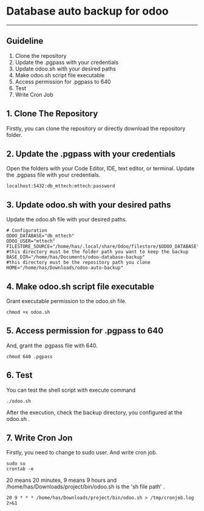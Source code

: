 # Database auto backup for odoo

---

## Guideline
1. Clone the repository
2. Update the .pgpass with your credentials
3. Update odoo.sh with your desired paths
4. Make odoo.sh script file executable
5. Access permission for .pgpass to 640 
6. Test
7. Write Cron Job
## 1. Clone The Repository

Firstly, you can clone the repository or directly download the repository folder.

## 2. Update the .pgpass with your credentials

Open the folders with your Code Editor, IDE, text editor, or terminal. Update the .pgpass file with your credentials.

```shell
localhost:5432:db_mttech:mttech:password
```
## 3. Update odoo.sh with your desired paths

Update the odoo.sh file with your desired paths.

```shell
# Configuration
ODOO_DATABASE="db_mttech"
ODOO_USER="mttech"
FILESTORE_SOURCE="/home/has/.local/share/Odoo/filestore/$ODOO_DATABASE"
#this directory must be the folder path you want to keep the backup
BASE_DIR="/home/has/Documents/odoo-database-backup"
#this directory must be the repository path you clone
HOME="/home/has/Downloads/odoo-auto-backup"
```

## 4. Make odoo.sh script file executable

Grant executable permission to the odoo.sh file.

```shell
chmod +x odoo.sh
```
## 5. Access permission for .pgpass to 640 

And, grant the .pgpass file with 640.

```shell
chmod 640 .pgpass
```

## 6. Test

You can test the shell script with execute command

```shell
./odoo.sh
```
After the execution, check the backup directory, you configured at the odoo.sh .

## 7. Write Cron Jon
Firstly, you need to change to sudo user. And write cron job.

```shell
sudo su
crontab -e
```

20 means 20 minutes, 9 means 9 hours and /home/has/Downloads/project/bin/odoo.sh is the 'sh file path' .

```shell
20 9 * * * /home/has/Downloads/project/bin/odoo.sh > /tmp/cronjob.log 2>&1
```